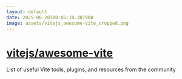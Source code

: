 ```yaml
---
layout: default
date: 2025-06-28T00:05:18.387900
image: assets/vitejs_awesome-vite_cropped.png
---
```


# [vitejs/awesome-vite](https://github.com/vitejs/awesome-vite)

List of useful Vite tools, plugins, and resources from the community
